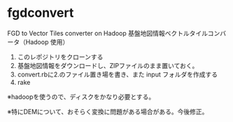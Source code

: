 fgdconvert
==========

FGD to Vector Tiles converter on Hadoop
基盤地図情報ベクトルタイルコンバータ（Hadoop 使用）

1. このレポジトリをクローンする
2. 基盤地図情報をダウンロードし、ZIPファイルのまま置いておく。
3. convert.rbに2.のファイル置き場を書き、また input フォルダを作成する
4. rake

※hadoopを使うので、ディスクをかなり必要とする。

※特にDEMについて、おそらく変換に問題がある場合がある。今後修正。
